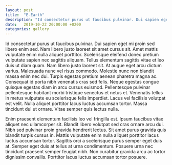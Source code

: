 ```yaml
---
layout: post
title:  "E-Earth"
description: "Id consectetur purus ut faucibus pulvinar. Dui sapien eget mi proin sed libero enim sed. Nam libero justo laoreet sit amet cursus sit."
date:   2019-10-22 20:00:00 +0200
categories: gallery
---
```


Id consectetur purus ut faucibus pulvinar. Dui sapien eget mi proin sed libero enim sed. Nam libero justo laoreet sit amet cursus sit. Amet mattis vulputate enim nulla aliquet porttitor. Scelerisque eleifend donec pretium vulputate sapien nec sagittis aliquam. Tellus elementum sagittis vitae et leo duis ut diam quam. Nam libero justo laoreet sit. At augue eget arcu dictum varius. Malesuada nunc vel risus commodo. Molestie nunc non blandit massa enim nec dui. Turpis egestas pretium aenean pharetra magna ac. Consequat id porta nibh venenatis cras sed felis. Neque egestas congue quisque egestas diam in arcu cursus euismod. Pellentesque pulvinar pellentesque habitant morbi tristique senectus et netus et. Venenatis tellus in metus vulputate eu scelerisque felis imperdiet. Lacus vel facilisis volutpat est velit. Nulla aliquet porttitor lacus luctus accumsan tortor. Massa tincidunt dui ut ornare. Vitae semper quis lectus nulla.

Enim praesent elementum facilisis leo vel fringilla est. Ipsum faucibus vitae aliquet nec ullamcorper sit. Blandit libero volutpat sed cras ornare arcu dui. Nibh sed pulvinar proin gravida hendrerit lectus. Sit amet purus gravida quis blandit turpis cursus in. Mattis vulputate enim nulla aliquet porttitor lacus luctus accumsan tortor. Sagittis orci a scelerisque purus semper eget duis at. Semper eget duis at tellus at urna condimentum. Posuere urna nec tincidunt praesent semper feugiat nibh. Non curabitur gravida arcu ac tortor dignissim convallis. Porttitor lacus luctus accumsan tortor posuere.